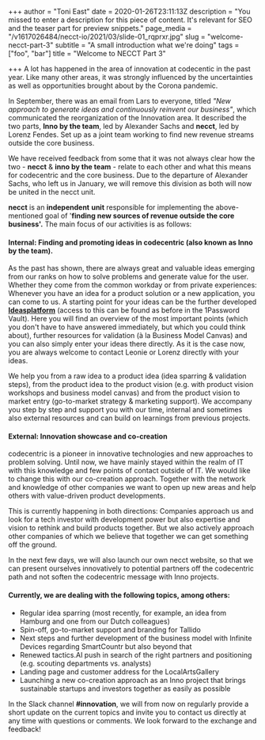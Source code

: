 +++
author = "Toni East"
date = 2020-01-26T23:11:13Z
description = "You missed to enter a description for this piece of content. It's relevant for SEO and the teaser part for preview snippets."
page_media = "/v1617026484/necct-io/2021/03/slide-01_rqprxr.jpg"
slug = "welcome-necct-part-3"
subtitle = "A small introduction what we're doing"
tags = ["foo", "bar"]
title = "Welcome to NECCT Part 3"

+++
A lot has happened in the area of innovation at codecentic in the past year. Like many other areas, it was strongly influenced by the uncertainties as well as opportunities brought about by the Corona pandemic.

In September, there was an email from Lars to everyone, titled _"New approach to generate ideas and continuously reinvent our business"_, which communicated the reorganization of the Innovation area. It described the two parts, **Inno by the team**, led by Alexander Sachs and **necct**, led by Lorenz Fendes. Set up as a joint team working to find new revenue streams outside the core business.

<!--more-->

We have received feedback from some that it was not always clear how the two - **necct** & **inno by the team** - relate to each other and what this means for codecentric and the core business. Due to the departure of Alexander Sachs, who left us in January, we will remove this division as both will now be united in the necct unit.

**necct** is an **independent** **unit** responsible for implementing the above-mentioned goal of '**finding new sources of revenue outside the core business'.** The main focus of our activities is as follows:

#### Internal: Finding and promoting ideas in codecentric (also known as Inno by the team).

As the past has shown, there are always great and valuable ideas emerging from our ranks on how to solve problems and generate value for the user. Whether they come from the common workday or from private experiences: Whenever you have an idea for a product solution or a new application, you can come to us. A starting point for your ideas can be the further developed [**Ideasplatform**](https://ideaplatform.cc/) (access to this can be found as before in the 1Password Vault). Here you will find an overview of the most important points (which you don't have to have answered immediately, but which you could think about), further resources for validation (à la Business Model Canvas) and you can also simply enter your ideas there directly. As it is the case now, you are always welcome to contact Leonie or Lorenz directly with your ideas.

We help you from a raw idea to a product idea (idea sparring & validation steps), from the product idea to the product vision (e.g. with product vision workshops and business model canvas) and from the product vision to market entry (go-to-market strategy & marketing support). We accompany you step by step and support you with our time, internal and sometimes also external resources and can build on learnings from previous projects.

#### External: Innovation showcase and co-creation

codecentric is a pioneer in innovative technologies and new approaches to problem solving. Until now, we have mainly stayed within the realm of IT with this knowledge and few points of contact outside of IT. We would like to change this with our co-creation approach. Together with the network and knowledge of other companies we want to open up new areas and help others with value-driven product developments.

This is currently happening in both directions: Companies approach us and look for a tech investor with development power but also expertise and vision to rethink and build products together. But we also actively approach other companies of which we believe that together we can get something off the ground.

In the next few days, we will also launch our own necct website, so that we can present ourselves innovatively to potential partners off the codecentric path and not soften the codecentric message with Inno projects.

#### Currently, we are dealing with the following topics, among others:

* Regular idea sparring (most recently, for example, an idea from Hamburg and one from our Dutch colleagues)
* Spin-off, go-to-market support and branding for Tallido
* Next steps and further development of the business model with Infinite Devices regarding SmartCountr but also beyond that
* Renewed tactics.AI push in search of the right partners and positioning (e.g. scouting departments vs. analysts)
* Landing page and customer address for the LocalArtsGallery
* Launching a new co-creation approach as an Inno project that brings sustainable startups and investors together as easily as possible

  
  
In the Slack channel **#innovation**, we will from now on regularly provide a short update on the current topics and invite you to contact us directly at any time with questions or comments. We look forward to the exchange and feedback!
